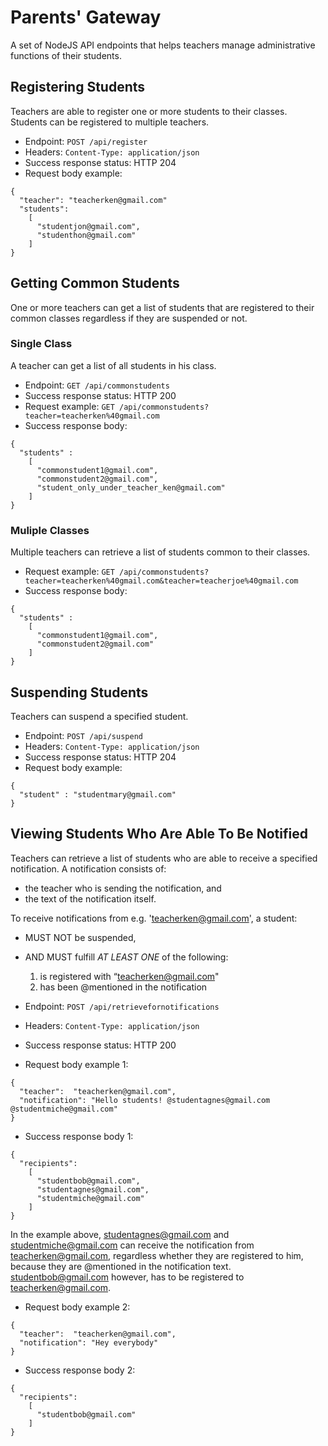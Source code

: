 # Parents' Gateway
A set of NodeJS API endpoints that helps teachers manage administrative functions of their students.

## Registering Students
Teachers are able to register one or more students to their classes. Students can be registered to multiple teachers.

* Endpoint: `POST /api/register`
* Headers: `Content-Type: application/json`
* Success response status: HTTP 204
* Request body example:
```
{
  "teacher": "teacherken@gmail.com"
  "students":
    [
      "studentjon@gmail.com",
      "studenthon@gmail.com"
    ]
}
```

## Getting Common Students
One or more teachers can get a list of students that are registered to their common classes regardless if they are suspended or not.
### Single Class
A teacher can get a list of all students in his class.

* Endpoint: `GET /api/commonstudents`
* Success response status: HTTP 200
* Request example: `GET /api/commonstudents?teacher=teacherken%40gmail.com`
* Success response body:
```
{
  "students" :
    [
      "commonstudent1@gmail.com", 
      "commonstudent2@gmail.com",
      "student_only_under_teacher_ken@gmail.com"
    ]
}
```

### Muliple Classes
Multiple teachers can retrieve a list of students common to their classes.

* Request example: `GET /api/commonstudents?teacher=teacherken%40gmail.com&teacher=teacherjoe%40gmail.com`
* Success response body:
```
{
  "students" :
    [
      "commonstudent1@gmail.com", 
      "commonstudent2@gmail.com"
    ]
}
```

## Suspending Students
Teachers can suspend a specified student.

* Endpoint: `POST /api/suspend`
* Headers: `Content-Type: application/json`
* Success response status: HTTP 204
* Request body example:
```
{
  "student" : "studentmary@gmail.com"
}
```

## Viewing Students Who Are Able To Be Notified
Teachers can retrieve a list of students who are able to receive a specified notification.
A notification consists of:
* the teacher who is sending the notification, and
* the text of the notification itself.

To receive notifications from e.g. 'teacherken@gmail.com', a student:
* MUST NOT be suspended,
* AND MUST fulfill *AT LEAST ONE* of the following:
    1. is registered with “teacherken@gmail.com"
    2. has been @mentioned in the notification

* Endpoint: `POST /api/retrievefornotifications`
* Headers: `Content-Type: application/json`
* Success response status: HTTP 200
* Request body example 1:
```
{
  "teacher":  "teacherken@gmail.com",
  "notification": "Hello students! @studentagnes@gmail.com @studentmiche@gmail.com"
}
```
* Success response body 1:
```
{
  "recipients":
    [
      "studentbob@gmail.com",
      "studentagnes@gmail.com", 
      "studentmiche@gmail.com"
    ]   
}
```
In the example above, studentagnes@gmail.com and studentmiche@gmail.com can receive the notification from teacherken@gmail.com, regardless whether they are registered to him, because they are @mentioned in the notification text. studentbob@gmail.com however, has to be registered to teacherken@gmail.com.
* Request body example 2:
```
{
  "teacher":  "teacherken@gmail.com",
  "notification": "Hey everybody"
}
```
* Success response body 2:
```
{
  "recipients":
    [
      "studentbob@gmail.com"
    ]   
}
```
